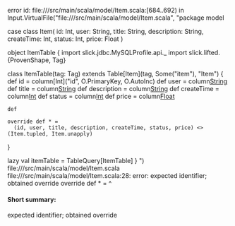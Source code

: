 error id: file://<WORKSPACE>/src/main/scala/model/Item.scala:[684..692) in Input.VirtualFile("file://<WORKSPACE>/src/main/scala/model/Item.scala", "package model

case class Item(
    id: Int,
    user: String,
    title: String,
    description: String,
    createTime: Int,
    status: Int,
    price: Float
               )

object ItemTable {
  import slick.jdbc.MySQLProfile.api._
  import slick.lifted.{ProvenShape, Tag}

  class ItemTable(tag: Tag) extends Table[Item](tag, Some("item"), "Item") {
    def id = column[Int]("id", O.PrimaryKey, O.AutoInc)
    def user = column[String]("user")
    def title = column[String]("title")
    def description = column[String]("description")
    def createTime = column[Int]("create_time")
    def status = column[Int]("status")
    def price = column[Float]("price")

    def 

    override def * =
      (id, user, title, description, createTime, status, price) <> (Item.tupled, Item.unapply)
  }

  lazy val itemTable = TableQuery[ItemTable]
}
")
file://<WORKSPACE>/src/main/scala/model/Item.scala
file://<WORKSPACE>/src/main/scala/model/Item.scala:28: error: expected identifier; obtained override
    override def * =
    ^
#### Short summary: 

expected identifier; obtained override